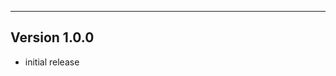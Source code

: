 ------------------------------------------------------
Version 1.0.0
------------------------------------------------------
- initial release
